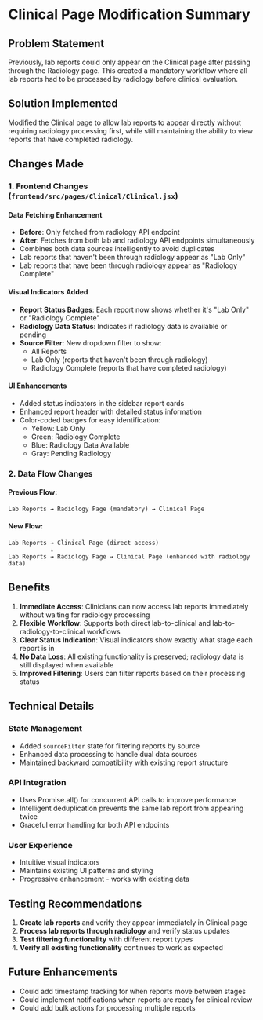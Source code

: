 # Clinical Page Modification Summary

## Problem Statement
Previously, lab reports could only appear on the Clinical page after passing through the Radiology page. This created a mandatory workflow where all lab reports had to be processed by radiology before clinical evaluation.

## Solution Implemented
Modified the Clinical page to allow lab reports to appear directly without requiring radiology processing first, while still maintaining the ability to view reports that have completed radiology.

## Changes Made

### 1. Frontend Changes (`frontend/src/pages/Clinical/Clinical.jsx`)

#### Data Fetching Enhancement
- **Before**: Only fetched from radiology API endpoint
- **After**: Fetches from both lab and radiology API endpoints simultaneously
- Combines both data sources intelligently to avoid duplicates
- Lab reports that haven't been through radiology appear as "Lab Only"
- Lab reports that have been through radiology appear as "Radiology Complete"

#### Visual Indicators Added
- **Report Status Badges**: Each report now shows whether it's "Lab Only" or "Radiology Complete"
- **Radiology Data Status**: Indicates if radiology data is available or pending
- **Source Filter**: New dropdown filter to show:
  - All Reports
  - Lab Only (reports that haven't been through radiology)
  - Radiology Complete (reports that have completed radiology)

#### UI Enhancements
- Added status indicators in the sidebar report cards
- Enhanced report header with detailed status information
- Color-coded badges for easy identification:
  - Yellow: Lab Only
  - Green: Radiology Complete
  - Blue: Radiology Data Available
  - Gray: Pending Radiology

### 2. Data Flow Changes

#### Previous Flow:
```
Lab Reports → Radiology Page (mandatory) → Clinical Page
```

#### New Flow:
```
Lab Reports → Clinical Page (direct access)
            ↓
Lab Reports → Radiology Page → Clinical Page (enhanced with radiology data)
```

## Benefits

1. **Immediate Access**: Clinicians can now access lab reports immediately without waiting for radiology processing
2. **Flexible Workflow**: Supports both direct lab-to-clinical and lab-to-radiology-to-clinical workflows
3. **Clear Status Indication**: Visual indicators show exactly what stage each report is in
4. **No Data Loss**: All existing functionality is preserved; radiology data is still displayed when available
5. **Improved Filtering**: Users can filter reports based on their processing status

## Technical Details

### State Management
- Added `sourceFilter` state for filtering reports by source
- Enhanced data processing to handle dual data sources
- Maintained backward compatibility with existing report structure

### API Integration
- Uses Promise.all() for concurrent API calls to improve performance
- Intelligent deduplication prevents the same lab report from appearing twice
- Graceful error handling for both API endpoints

### User Experience
- Intuitive visual indicators
- Maintains existing UI patterns and styling
- Progressive enhancement - works with existing data

## Testing Recommendations

1. **Create lab reports** and verify they appear immediately in Clinical page
2. **Process lab reports through radiology** and verify status updates
3. **Test filtering functionality** with different report types
4. **Verify all existing functionality** continues to work as expected

## Future Enhancements

- Could add timestamp tracking for when reports move between stages
- Could implement notifications when reports are ready for clinical review
- Could add bulk actions for processing multiple reports
